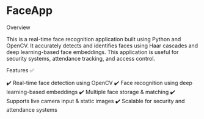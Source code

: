 # FaceApp

Overview

This is a real-time face recognition application built using Python and OpenCV. It accurately detects and identifies faces using Haar cascades and deep learning-based face embeddings. This application is useful for security systems, attendance tracking, and access control.

Features ✅

✔️ Real-time face detection using OpenCV
✔️ Face recognition using deep learning-based embeddings
✔️ Multiple face storage & matching
✔️ Supports live camera input & static images
✔️ Scalable for security and attendance systems
